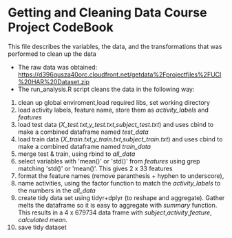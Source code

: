 Getting and Cleaning Data Course Project CodeBook
=================================================
This file describes the variables, the data, and the transformations that was performed to clean up the data
* The raw data was obtained:  
https://d396qusza40orc.cloudfront.net/getdata%2Fprojectfiles%2FUCI%20HAR%20Dataset.zip  
* The run_analysis.R script cleans the data in the following way:

1. clean up global enviroment,load required libs, set working directory
2. load activity labels, feature name, store them as *activity_labels* and *features*
3. load test data (*X_test.txt*,*y_test.txt*,*subject_test.txt*) and uses cbind to make a combined dataframe named *test_data*
4. load train data (*X_train.txt*,*y_train.txt*,*subject_train.txt*) and uses cbind to make a combined dataframe named *train_data*
5. merge test & train, using rbind to *all_data*
6. select variables  with 'mean()' or 'std()' from *features* using grep matching 'std()' or 'mean()'. This gives 2 x 33 features
7. format the feature names (remove paranthesis + hyphen to underscore), 
8. name activities, using the factor function to match the *activity_labels* to the numbers in the *all_data*
9. create tidy data set using tidyr+dplyr (to reshape and aggregate). Gather melts the dataframe so it is easy to aggregate with *summary* function. This results in a 4 x 679734 data frame with *subject*,*activity*,*feature*, *calculated mean*.
10. save tidy dataset

